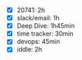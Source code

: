 - [x] 20741: 2h
- [x] slack/email: 1h
- [x] Deep Dive: 1h45min
- [x] time tracker: 30min
- [x] devops: 45min
- [x] iddle: 2h
